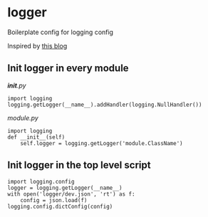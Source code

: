 # logger
Boilerplate config for logging config

Inspired by  [this blog](https://fangpenlin.com/posts/2012/08/26/good-logging-practice-in-python/)

## Init logger in every module
*__init__.py*
```
import logging
logging.getLogger(__name__).addHandler(logging.NullHandler())
```

*module.py*
```
import logging
def __init__(self)
    self.logger = logging.getLogger('module.ClassName')
```

## Init logger in the top level script
```
import logging.config
logger = logging.getLogger(__name__)
with open('logger/dev.json', 'rt') as f:
    config = json.load(f)
logging.config.dictConfig(config)
```
